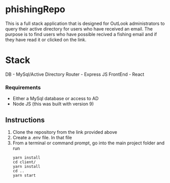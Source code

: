 # phishingRepo
This is a full stack application that is designed for OutLook administrators to query their active directory for users who have received an email.
The purpose is to find users who have possible recived a fishing email and if they have read it or clicked on the link.


# Stack
DB - MySql/Active Directory
Router - Express JS 
FrontEnd - React

### Requirements
<ul>
<li>Either a MySql database or access to AD</li>
<li>Node JS (this was built with version 9)</li>
</ul>


## Instructions
<ol>
<li>Clone the repository from the link provided above</li>
<li>Create a .env file. In that file
<li>From a terminal or command prompt, go into the main project folder and run 

```
yarn install
cd client/
yarn install 
cd ..
yarn start
```


